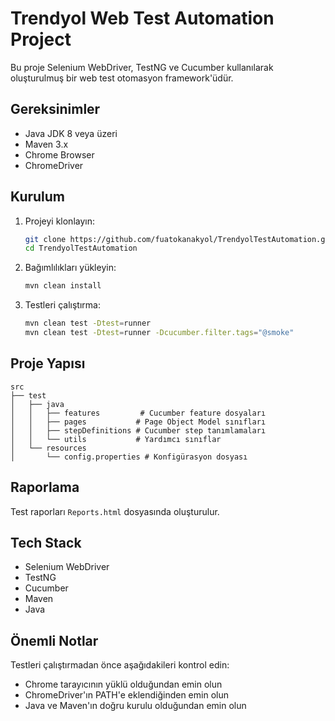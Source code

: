 # Trendyol Web Test Automation Project

Bu proje Selenium WebDriver, TestNG ve Cucumber kullanılarak oluşturulmuş bir web test otomasyon framework'üdür.

## Gereksinimler

* Java JDK 8 veya üzeri
* Maven 3.x
* Chrome Browser
* ChromeDriver

## Kurulum

1. Projeyi klonlayın:
   ```bash
   git clone https://github.com/fuatokanakyol/TrendyolTestAutomation.git
   cd TrendyolTestAutomation
   ```

2. Bağımlılıkları yükleyin:
   ```bash
   mvn clean install
   ```

3. Testleri çalıştırma:
   ```bash
   mvn clean test -Dtest=runner
   mvn clean test -Dtest=runner -Dcucumber.filter.tags="@smoke"
   ```

## Proje Yapısı

```
src
├── test
│   ├── java
│   │   ├── features         # Cucumber feature dosyaları
│   │   ├── pages           # Page Object Model sınıfları
│   │   ├── stepDefinitions # Cucumber step tanımlamaları
│   │   └── utils           # Yardımcı sınıflar
│   └── resources
│       └── config.properties # Konfigürasyon dosyası
```

## Raporlama

Test raporları `Reports.html` dosyasında oluşturulur.

## Tech Stack

* Selenium WebDriver
* TestNG
* Cucumber
* Maven
* Java

## Önemli Notlar

Testleri çalıştırmadan önce aşağıdakileri kontrol edin:

* Chrome tarayıcının yüklü olduğundan emin olun
* ChromeDriver'ın PATH'e eklendiğinden emin olun
* Java ve Maven'ın doğru kurulu olduğundan emin olun